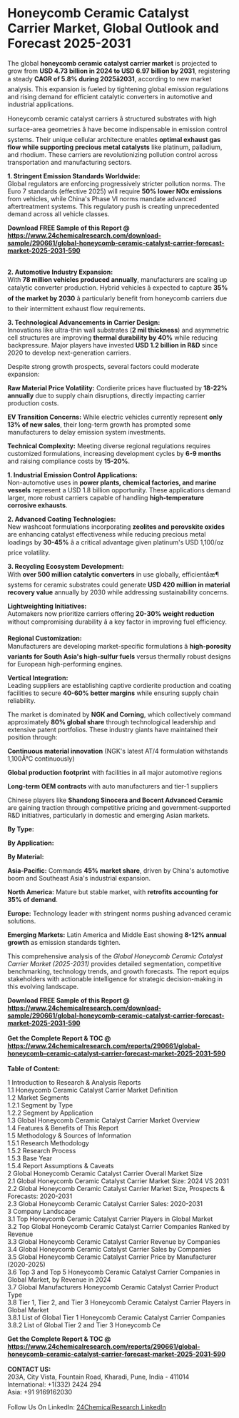 <h1>Honeycomb Ceramic Catalyst Carrier Market, Global Outlook and Forecast 2025-2031</h1><p>The global <strong>honeycomb ceramic catalyst carrier market</strong> is projected to grow from <strong>USD 4.73 billion in 2024 to USD 6.97 billion by 2031</strong>, registering a steady <strong>CAGR of 5.8% during 2025â2031</strong>, according to new market analysis. This expansion is fueled by tightening global emission regulations and rising demand for efficient catalytic converters in automotive and industrial applications.</p><p>Honeycomb ceramic catalyst carriers â structured substrates with high surface-area geometries â have become indispensable in emission control systems. Their unique cellular architecture enables <strong>optimal exhaust gas flow while supporting precious metal catalysts</strong> like platinum, palladium, and rhodium. These carriers are revolutionizing pollution control across transportation and manufacturing sectors.</p><p><strong>1. Stringent Emission Standards Worldwide:</strong><br>
Global regulators are enforcing progressively stricter pollution norms. The Euro 7 standards (effective 2025) will require <strong>50% lower NOx emissions</strong> from vehicles, while China's Phase VI norms mandate advanced aftertreatment systems. This regulatory push is creating unprecedented demand across all vehicle classes.</p><div><b>Download FREE Sample of this Report @ 
            <a href="https://www.24chemicalresearch.com/download-sample/290661/global-honeycomb-ceramic-catalyst-carrier-forecast-market-2025-2031-590">
            https://www.24chemicalresearch.com/download-sample/290661/global-honeycomb-ceramic-catalyst-carrier-forecast-market-2025-2031-590</a></b></div><br><p><strong>2. Automotive Industry Expansion:</strong><br>
With <strong>78 million vehicles produced annually</strong>, manufacturers are scaling up catalytic converter production. Hybrid vehicles â expected to capture <strong>35% of the market by 2030</strong> â particularly benefit from honeycomb carriers due to their intermittent exhaust flow requirements.</p><p><strong>3. Technological Advancements in Carrier Design:</strong><br>
Innovations like ultra-thin wall substrates (<strong>2 mil thickness</strong>) and asymmetric cell structures are improving <strong>thermal durability by 40%</strong> while reducing backpressure. Major players have invested <strong>USD 1.2 billion in R&amp;D</strong> since 2020 to develop next-generation carriers.</p><p>Despite strong growth prospects, several factors could moderate expansion:</p><p><strong>Raw Material Price Volatility:</strong> Cordierite prices have fluctuated by <strong>18-22% annually</strong> due to supply chain disruptions, directly impacting carrier production costs.</p><p><strong>EV Transition Concerns:</strong> While electric vehicles currently represent <strong>only 13% of new sales</strong>, their long-term growth has prompted some manufacturers to delay emission system investments.</p><p><strong>Technical Complexity:</strong> Meeting diverse regional regulations requires customized formulations, increasing development cycles by <strong>6-9 months</strong> and raising compliance costs by <strong>15-20%</strong>.</p><p><strong>1. Industrial Emission Control Applications:</strong><br>
Non-automotive uses in <strong>power plants, chemical factories, and marine vessels</strong> represent a USD 1.8 billion opportunity. These applications demand larger, more robust carriers capable of handling <strong>high-temperature corrosive exhausts</strong>.</p><p><strong>2. Advanced Coating Technologies:</strong><br>
New washcoat formulations incorporating <strong>zeolites and perovskite oxides</strong> are enhancing catalyst effectiveness while reducing precious metal loadings by <strong>30-45%</strong> â a critical advantage given platinum's USD 1,100/oz price volatility.</p><p><strong>3. Recycling Ecosystem Development:</strong><br>
With <strong>over 500 million catalytic converters</strong> in use globally, efficientåæ¶ systems for ceramic substrates could generate <strong>USD 420 million in material recovery value</strong> annually by 2030 while addressing sustainability concerns.</p><p><strong>Lightweighting Initiatives:</strong><br>
	Automakers now prioritize carriers offering <strong>20-30% weight reduction</strong> without compromising durability â a key factor in improving fuel efficiency.</p><p><strong>Regional Customization:</strong><br>
	Manufacturers are developing market-specific formulations â <strong>high-porosity variants for South Asia's high-sulfur fuels</strong> versus thermally robust designs for European high-performing engines.</p><p><strong>Vertical Integration:</strong><br>
	Leading suppliers are establishing captive cordierite production and coating facilities to secure <strong>40-60% better margins</strong> while ensuring supply chain reliability.</p><p>The market is dominated by <strong>NGK and Corning</strong>, which collectively command approximately <strong>80% global share</strong> through technological leadership and extensive patent portfolios. These industry giants have maintained their position through:</p><p><strong>Continuous material innovation</strong> (NGK's latest AT/4 formulation withstands 1,100Â°C continuously)</p><p><strong>Global production footprint</strong> with facilities in all major automotive regions</p><p><strong>Long-term OEM contracts</strong> with auto manufacturers and tier-1 suppliers</p><p>Chinese players like <strong>Shandong Sinocera and Bocent Advanced Ceramic</strong> are gaining traction through competitive pricing and government-supported R&amp;D initiatives, particularly in domestic and emerging Asian markets.</p><p><strong>By Type:</strong></p><p><strong>By Application:</strong></p><p><strong>By Material:</strong></p><p><strong>Asia-Pacific:</strong> Commands <strong>45% market share</strong>, driven by China's automotive boom and Southeast Asia's industrial expansion.</p><p><strong>North America:</strong> Mature but stable market, with <strong>retrofits accounting for 35% of demand</strong>.</p><p><strong>Europe:</strong> Technology leader with stringent norms pushing advanced ceramic solutions.</p><p><strong>Emerging Markets:</strong> Latin America and Middle East showing <strong>8-12% annual growth</strong> as emission standards tighten.</p><p>This comprehensive analysis of the <em>Global Honeycomb Ceramic Catalyst Carrier Market (2025-2031)</em> provides detailed segmentation, competitive benchmarking, technology trends, and growth forecasts. The report equips stakeholders with actionable intelligence for strategic decision-making in this evolving landscape.</p><div><b>Download FREE Sample of this Report @ 
            <a href="https://www.24chemicalresearch.com/download-sample/290661/global-honeycomb-ceramic-catalyst-carrier-forecast-market-2025-2031-590">
            https://www.24chemicalresearch.com/download-sample/290661/global-honeycomb-ceramic-catalyst-carrier-forecast-market-2025-2031-590</a></b></div><br><div><b>Get the Complete Report & TOC @ 
            <a href="https://www.24chemicalresearch.com/reports/290661/global-honeycomb-ceramic-catalyst-carrier-forecast-market-2025-2031-590">
            https://www.24chemicalresearch.com/reports/290661/global-honeycomb-ceramic-catalyst-carrier-forecast-market-2025-2031-590</a></b></div><br>
            <b>Table of Content:</b><p>1 Introduction to Research & Analysis Reports<br />
 1.1 Honeycomb Ceramic Catalyst Carrier Market Definition<br />
 1.2 Market Segments<br />
 1.2.1 Segment by Type<br />
 1.2.2 Segment by Application<br />
 1.3 Global Honeycomb Ceramic Catalyst Carrier Market Overview<br />
 1.4 Features & Benefits of This Report<br />
 1.5 Methodology & Sources of Information<br />
 1.5.1 Research Methodology<br />
 1.5.2 Research Process<br />
 1.5.3 Base Year<br />
 1.5.4 Report Assumptions & Caveats<br />
2 Global Honeycomb Ceramic Catalyst Carrier Overall Market Size<br />
 2.1 Global Honeycomb Ceramic Catalyst Carrier Market Size: 2024 VS 2031<br />
 2.2 Global Honeycomb Ceramic Catalyst Carrier Market Size, Prospects & Forecasts: 2020-2031<br />
 2.3 Global Honeycomb Ceramic Catalyst Carrier Sales: 2020-2031<br />
3 Company Landscape<br />
 3.1 Top Honeycomb Ceramic Catalyst Carrier Players in Global Market<br />
 3.2 Top Global Honeycomb Ceramic Catalyst Carrier Companies Ranked by Revenue<br />
 3.3 Global Honeycomb Ceramic Catalyst Carrier Revenue by Companies<br />
 3.4 Global Honeycomb Ceramic Catalyst Carrier Sales by Companies<br />
 3.5 Global Honeycomb Ceramic Catalyst Carrier Price by Manufacturer (2020-2025)<br />
 3.6 Top 3 and Top 5 Honeycomb Ceramic Catalyst Carrier Companies in Global Market, by Revenue in 2024<br />
 3.7 Global Manufacturers Honeycomb Ceramic Catalyst Carrier Product Type<br />
 3.8 Tier 1, Tier 2, and Tier 3 Honeycomb Ceramic Catalyst Carrier Players in Global Market<br />
 3.8.1 List of Global Tier 1 Honeycomb Ceramic Catalyst Carrier Companies<br />
 3.8.2 List of Global Tier 2 and Tier 3 Honeycomb Ce</p><div><b>Get the Complete Report & TOC @ 
            <a href="https://www.24chemicalresearch.com/reports/290661/global-honeycomb-ceramic-catalyst-carrier-forecast-market-2025-2031-590">
            https://www.24chemicalresearch.com/reports/290661/global-honeycomb-ceramic-catalyst-carrier-forecast-market-2025-2031-590</a></b></div><br><b>CONTACT US:</b><br>
            203A, City Vista, Fountain Road, Kharadi, Pune, India - 411014<br>
            International: +1(332) 2424 294<br>
            Asia: +91 9169162030 <br><br>
            Follow Us On LinkedIn: <a href="https://www.linkedin.com/company/24chemicalresearch/">24ChemicalResearch LinkedIn</a>